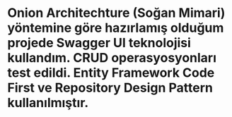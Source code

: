 # Onion Architechture (Soğan Mimari) yöntemine göre hazırlamış olduğum projede Swagger UI teknolojisi kullandım. CRUD operasyosyonları test edildi. Entity Framework Code First ve Repository Design Pattern kullanılmıştır.
